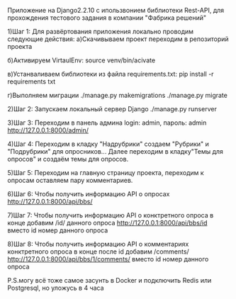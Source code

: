 
Приложение на Django2.2.10 с ипользвонием  библиотеки Rest-API, для прохождения тестового задания в компании "Фабрика решений"

1)Шаг 1:
Для развёртования приложения локально проводим следующие действия:
а)Скачивываем проект переходим в репозиторий проекта

б)Активируем VirtaulEnv:
source venv/bin/acivate

в)Устанваливаем библиотеки из файла requirements.txt:
pip install -r requirements txt 

г)Выполняем миграции 
./manage.py makemigrations
./manage.py migrate

2)Шаг 2:
Запускаем локальный сервер  Django
./manage.py runserver

3)Шаг 3:
Переходим в панель админа login: admin, пароль: admin
http://127.0.0.1:8000/admin/

4)Шаг 4:
Переходим в кладку "Надрубрики" создаем "Рубрики" и "Подрубрики" для опросников...
Далее переходим в кладку"Темы для опросов" и создаём темы для опросов.

5)Шаг 5:
Переходим на главную страницу проекта, переходим к опросам оставляем пару комментариев.

6)Шаг 6:
Чтобы получить информацию API о опросах
http://127.0.0.1:8000/api/bbs/

7)Шаг 7:
Чтобы получить информацию API о конктретного опроса в конце добавим /id/ данного опроса
http://127.0.0.1:8000/api/bbs/id
вместо id номер данного опроса

8)Шаг 8:
Чтобы получить информацию API о комментариях конктретного опроса в конце после id добавим /comments/
http://127.0.0.1:8000/api/bbs/1/comments/
вместо id номер данного опроса


P.S.могу всё тоже самое засунть в Docker и подключить Redis или Postgresql, но уложусь в 4 часа
